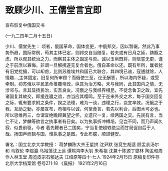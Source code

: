 # 致顾少川、王儒堂言宜即
宣布恢复中俄国交书

(一九二四年二月十五日)

少川、儒堂先生：
顷者，俄国革命，国体变更，中俄邦交，因以暂辍。然此乃事势所趋，国际常例，苟其主体已定，则邦交自当随复。若夫或有日月之延，踌蹰之虑，所以观其统治之力，而察其主体之固定与否。诚以玉帛既将，则信誓无更，谨之于前庶以寡侮，非谓一旦解携遂无复合者也。俄自革命以还。既有年所，曩者犹有旧党扰攘，可以却虑，比则苏维埃共和国已大联合，其四境已谧，寇逋就除，人情趣…,主体固定，旧复何所审顾？而俄使三至，讫无酬答，所以海内怀疑，或受牵制。抑苏俄以平民革命推覆帝政，纵其为治方略，未与我同，此其国内之情，无涉邻与。言其显扬民治，实吾良友。况俄之与我经界相昆，不徒念鲁卫之政，宜先诸国复其故交，即援连疆之谊，亦当应其嘤鸣。至于迩来外交之术，每于国交回复之际，辄有要求附之条件，揆之法理，难为一谈，违理之行，岂宜率效。况俄之于我，互助之勤，亦屡宣布，苟相与以诚，何至食言，若先以利合，后图木可必也。所以思维再三，佥谓宜绝瞻顾冀望之怀，立遗尺一复，续两国之交。先民有言，当仁不让，梦麟等欲言之执事者有日矣。以为执事折冲樽俎，见岂不同，而乃声闻久寂、似畏前驱，今者
着先鞭者已二国矣，宁当复使超轶绝尘而甘局促自后于人哉。扬国声而辑与国，惟执事之是图。专此布臆，顺颂健安。

署名：国立北京大学教授：
蒋梦麟陈大齐王星拱
沈尹默  张竞生胡适
顾孟余汤尔和  马叙伦
李煜瀛  马裕藻沈上远
谭熙鸿李大钊  朱希祖
沈兼十陈源丁燮林
陶孟和周作人林玉堂
周览皮宗石郁达夫
江绍原等四十·七人
1924年2月15日
原稿复印件存北京大学档案馆
卷号Z11·18
《晨报》
1921年2月16日

